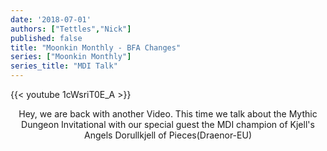 ```yaml
---
date: '2018-07-01'
authors: ["Tettles","Nick"]
published: false
title: "Moonkin Monthly - BFA Changes"
series: ["Moonkin Monthly"]
series_title: "MDI Talk"
---
```



{{< youtube 1cWsriT0E_A >}}

<center>
Hey, we are back with another Video. This time we talk about the Mythic Dungeon Invitational with our special guest the MDI champion of Kjell's Angels Dorullkjell of Pieces(Draenor-EU)
</center>
